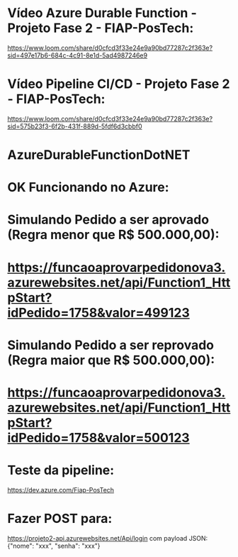# Vídeo Azure Durable Function - Projeto Fase 2 - FIAP-PosTech:
https://www.loom.com/share/d0cfcd3f33e24e9a90bd77287c2f363e?sid=497e17b6-684c-4c91-8e1d-5ad4987246e9

# Vídeo Pipeline CI/CD - Projeto Fase 2 - FIAP-PosTech:
https://www.loom.com/share/d0cfcd3f33e24e9a90bd77287c2f363e?sid=575b23f3-6f2b-431f-889d-5fdf6d3cbbf0


# AzureDurableFunctionDotNET

# OK Funcionando no Azure:

# Simulando Pedido a ser aprovado (Regra menor que R$ 500.000,00):
# https://funcaoaprovarpedidonova3.azurewebsites.net/api/Function1_HttpStart?idPedido=1758&valor=499123

# Simulando Pedido a ser reprovado (Regra maior que R$ 500.000,00):
# https://funcaoaprovarpedidonova3.azurewebsites.net/api/Function1_HttpStart?idPedido=1758&valor=500123

# Teste da pipeline:
https://dev.azure.com/Fiap-PosTech
# Fazer POST para:
https://projeto2-api.azurewebsites.net/Api/login
com payload JSON: {"nome": "xxx", "senha": "xxx"}

